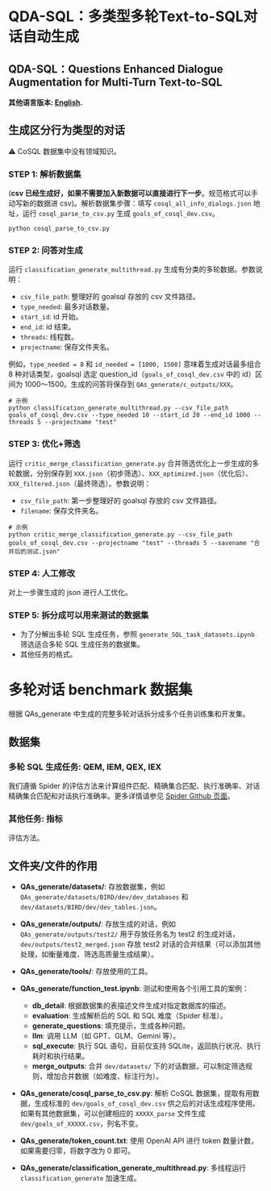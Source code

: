 # QDA-SQL：多类型多轮Text-to-SQL对话自动生成
## QDA-SQL：Questions Enhanced Dialogue Augmentation for Multi-Turn Text-to-SQL
**其他语言版本: [English](README.md).**



## 生成区分行为类型的对话
⚠️ CoSQL 数据集中没有领域知识。

### STEP 1: 解析数据集
(**csv 已经生成好，如果不需要加入新数据可以直接进行下一步**。规范格式可以手动写新的数据进 csv)。解析数据集步骤：填写 `cosql_all_info_dialogs.json` 地址，运行 `cosql_parse_to_csv.py` 生成 `goals_of_cosql_dev.csv`。
```
python cosql_parse_to_csv.py
```

### STEP 2: 问答对生成
运行 `classification_generate_multithread.py` 生成有分类的多轮数据。参数说明：
- `csv_file_path`: 整理好的 goalsql 存放的 csv 文件路径。
- `type_needed`: 最多对话数量。
- `start_id`: id 开始。
- `end_id`: id 结束。
- `threads`: 线程数。
- `projectname`: 保存文件夹名。

例如，`type_needed = 8` 和 `id_needed = [1000, 1500]` 意味着生成对话最多组合 8 种对话类型，goalsql 选定 question_id（`goals_of_cosql_dev.csv` 中的 id）区间为 1000～1500。生成的问答将保存到 `QAs_generate/c_outputs/XXX`。
```
# 示例
python classification_generate_multithread.py --csv_file_path goals_of_cosql_dev.csv --type_needed 10 --start_id 20 --end_id 1000 --threads 5 --projectname "test"
```

### STEP 3: 优化+筛选
运行 `critic_merge_classification_generate.py` 合并筛选优化上一步生成的多轮数据，分别保存到 `XXX.json`（初步筛选）、`XXX_optimized.json`（优化后）、`XXX_filtered.json`（最终筛选）。参数说明：
- `csv_file_path`: 第一步整理好的 goalsql 存放的 csv 文件路径。
- `filename`: 保存文件夹名。
```
# 示例
python critic_merge_classification_generate.py --csv_file_path goals_of_cosql_dev.csv --projectname "test" --threads 5 --savename "合并后的测试.json"
```

### STEP 4: 人工修改
对上一步骤生成的 json 进行人工优化。

### STEP 5: 拆分成可以用来测试的数据集
- 为了分解出多轮 SQL 生成任务，参照 `generate_SQL_task_datasets.ipynb` 筛选适合多轮 SQL 生成任务的数据集。
- 其他任务的格式。

# 多轮对话 benchmark 数据集
根据 QAs_generate 中生成的完整多轮对话拆分成多个任务训练集和开发集。

## 数据集
### 多轮 SQL 生成任务: QEM, IEM, QEX, IEX
我们遵循 Spider 的评估方法来计算组件匹配、精确集合匹配、执行准确率、对话精确集合匹配和对话执行准确率。更多详情请参见 [Spider Github 页面](https://github.com/taoyds/spider)。

### 其他任务: 指标
评估方法。

## 文件夹/文件的作用

- **QAs_generate/datasets/**: 存放数据集，例如 `QAs_generate/datasets/BIRD/dev/dev_databases` 和 `dev/datasets/BIRD/dev/dev_tables.json`。
- **QAs_generate/outputs/**: 存放生成的对话，例如 `QAs_generate/outputs/test2/` 用于存放任务名为 test2 的生成对话，`dev/outputs/test2_merged.json` 存放 test2 对话的合并结果（可以添加其他处理，如衡量难度、筛选高质量生成结果）。
- **QAs_generate/tools/**: 存放使用的工具。

- **QAs_generate/function_test.ipynb**: 测试和使用各个引用工具的案例：
  - **db_detail**: 根据数据集的表描述文件生成对指定数据库的描述。
  - **evaluation**: 生成解析后的 SQL 和 SQL 难度（Spider 标准）。
  - **generate_questions**: 填充提示，生成各种问题。
  - **llm**: 调用 LLM（如 GPT、GLM、Gemini 等）。
  - **sql_execute**: 执行 SQL 语句，目前仅支持 SQLite，返回执行状况、执行耗时和执行结果。
  - **merge_outputs**: 合并 `dev/datasets/` 下的对话数据，可以制定筛选规则，增加合并数据（如难度、标注行为）。

- **QAs_generate/cosql_parse_to_csv.py**: 解析 CoSQL 数据集，提取有用数据，生成标准的 `dev/goals_of_cosql_dev.csv` 供之后的对话生成程序使用。如果有其他数据集，可以创建相应的 `XXXXX_parse` 文件生成 `dev/goals_of_XXXXX.csv`，列名不变。

- **QAs_generate/token_count.txt**: 使用 OpenAI API 进行 token 数量计数，如果需要归零，将数字改为 0 即可。

- **QAs_generate/classification_generate_multithread.py**: 多线程运行 `classification_generate` 加速生成。